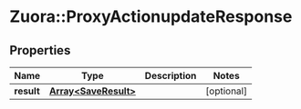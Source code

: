 # Zuora::ProxyActionupdateResponse

## Properties
Name | Type | Description | Notes
------------ | ------------- | ------------- | -------------
**result** | [**Array&lt;SaveResult&gt;**](SaveResult.md) |  | [optional] 


